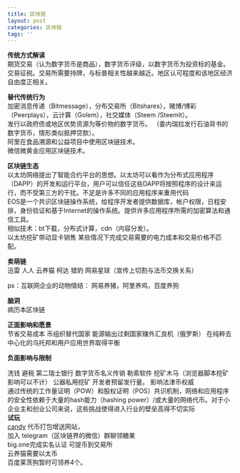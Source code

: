 ```yaml
---
title: 区块链
layout: post
categories: 区块链
tags: ''
---
```

**传统方式解读**  
   期货交易（认为数字货币是商品），数字货币评级，以数字货币为投资标的基金。交易征税。交易所需要持牌，与标普相关性越来越近。地区认可程度和该地区经济自由度正相关。    
   
 **替代传统行为**    
 加密消息传递（Bitmessage），分布交易所（Bitshares），赌博/博彩（Peerplays），云计算（Golem），社交媒体（Steem /Steemit）。  
 发行以政府债或地区优势资源为等价物的数字货币。 （委内瑞拉发行石油背书的数字货币，情形类似抵押贷款）。   
 阿里在食品溯源和公益项目中使用区块链技术。   
 微信微黄金应用区块链技术。  
     
  **区块链生态**  
  以太坊网络提出了智能合约平台的思想。以太坊可以看作为分布式应用程序（DAPP）的开发和运行平台，用户可以信任这些DAPP将按照程序的设计来运行，而不受第三方的干扰。不足是许多不同的应用程序来重用代码    
  EOS是一个共识区块链操作系统，给程序开发者提供数据库，帐户权限，日程安排，身份验证和基于Internet的操作系统。提供许多应用程序所需的加密算法和通信工具。  
  相似技术：bt下载，分布式计算，cdn（内容分发）。     
  以太坊挖矿带动显卡销售   某些情况下完成交易需要的电力成本和交易价格不匹配。   
   
**卖萌链**  
   迅雷 人人 云养猫 柯达   猎豹   网易星球（宣传上切割与法币交换关系）  

   ps：互联网企业的动物情结： 网易养猪，阿里养鸡，百度养狗   
  
  **脑洞**    
病历本区块链    
      
**正面影响和愿景**   
  节省交易成本  币组织替代国家 能源输出过剩国家赚外汇良机（俄罗斯）  在纯粹去中心化的乌托邦和用户应用世界取得平衡       
  
**负面影响与限制**   

洗钱 避税  第二瑞士银行  数字货币名义传销  勒索软件  挖矿木马（浏览器脚本挖矿影响可以不计） 公器私用挖矿   开发者预留发行量。  影响法津币权威  
通过传统的工作量证明（POW）和股权证明（POS）共识机制，网络和应用程序的安全性依赖于大量的hash能力（hashing power）/或大量的网络代币。对于小企业主和创业公司来说，这些挑战使得进入行业的壁垒高得不切实际    
   **试玩**   
   [candy](https://candy.one/i/3950658)  代币打包增送网站，  
    加入    telegram（区块链界的微信）群聊领糖果    
  big.one完成实名认证   可提币到交易所       
   云养猫需要以太币  
   百度莱茨狗暂时可领养4个。